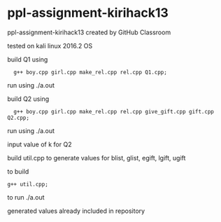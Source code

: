 # ppl-assignment-kirihack13

ppl-assignment-kirihack13 created by GitHub Classroom

tested on kali linux 2016.2 OS

build Q1 using

      g++ boy.cpp girl.cpp make_rel.cpp rel.cpp Q1.cpp;
	
run using ./a.out

build Q2 using

      g++ boy.cpp girl.cpp make_rel.cpp rel.cpp give_gift.cpp gift.cpp Q2.cpp;
	
run using ./a.out

input value of k for Q2

build util.cpp to generate values for blist, glist, egift, lgift, ugift

to build 

	g++ util.cpp;
	
to run ./a.out

generated values already included in repository

